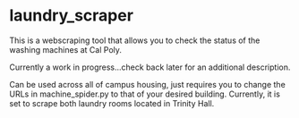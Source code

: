 # laundry_scraper

This is a webscraping tool that allows you to check the status of the washing machines at Cal Poly. 

Currently a work in progress...check back later for an additional description.

Can be used across all of campus housing, just requires you to change the URLs in machine_spider.py to that of your desired building. Currently, it is set to scrape both laundry rooms located in Trinity Hall. 
